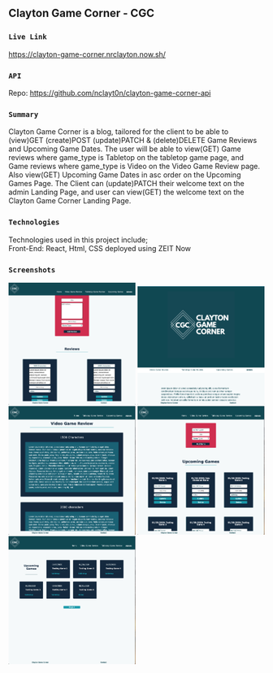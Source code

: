 ## Clayton Game Corner - CGC
### `Live Link`
https://clayton-game-corner.nrclayton.now.sh/
### `API`
Repo: https://github.com/nclayt0n/clayton-game-corner-api
### `Summary`
Clayton Game Corner is a blog, tailored for the client to be able to (view)GET (create)POST (update)PATCH & (delete)DELETE Game Reviews and Upcoming Game Dates. The user will be able to view(GET) Game reviews where game_type is Tabletop on the tabletop game page, and Game reviews where game_type is Video on the Video Game Review page. Also view(GET) Upcoming Game Dates in asc order on the Upcoming Games Page. The Client can (update)PATCH their welcome text on the admin Landing Page, and user can view(GET) the welcome text on the Clayton Game Corner Landing Page.

### `Technologies`
Technologies used in this project include;<br/>
Front-End: React, Html, CSS
deployed using ZEIT Now

### `Screenshots`
<img src='/src/images/admin-review.png' alt="Admin Game Review" width='250'>
<img src='/src/images/Home.png' alt='Home Page' width='250'>
<img src='/src/images/review.png' alt='Game Review Page' width='250'>
<img src='/src/images/admin-upcoming.png' alt='Admin Upcoming Game Page' width='250'>
<img src='/src/images/upcoming.png' alt='Upcoming Page' width='250'>

